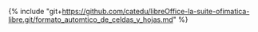 {% include "git+https://github.com/catedu/libreOffice-la-suite-ofimatica-libre.git/formato_automtico_de_celdas_y_hojas.md" %}